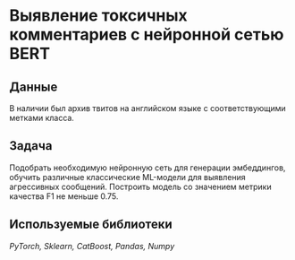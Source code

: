 # Выявление токсичных комментариев с нейронной сетью BERT

## Данные

В наличии был архив твитов на английском языке с соответствующими метками класса.

## Задача

Подобрать необходимую нейронную сеть для генерации эмбеддингов, обучить различные классические ML-модели для выявления агрессивных сообщений. Построить модель со значением метрики качества F1 не меньше 0.75.
## Используемые библиотеки
*PyTorch, Sklearn, CatBoost, Pandas, Numpy*
